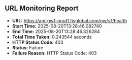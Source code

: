 ## URL Monitoring Report

- **URL:** https://api-gw1-prod1.fisglobal.com/gw/v1/health
- **Start Time:** 2025-08-20T13:28:46.082740
- **End Time:** 2025-08-20T13:28:46.326284
- **Total Time Taken:** 0.243544 seconds
- **HTTP Status Code:** 403
- **Status:** Failure
- **Failure Reason:** HTTP Status Code: 403
